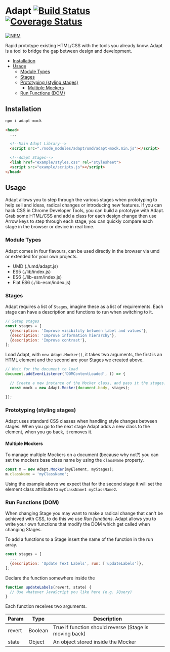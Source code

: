 # Adapt [![Build Status](https://travis-ci.org/eknowles/adapt-mock.svg?branch=master)](https://travis-ci.org/eknowles/adapt-mock) [![Coverage Status](https://coveralls.io/repos/github/eknowles/adapt-mock/badge.svg?branch=master)](https://coveralls.io/github/eknowles/adapt-mock?branch=master)

[![NPM](https://nodei.co/npm/adapt-mock.png?downloads=true&downloadRank=true&stars=true)](https://nodei.co/npm/adapt-mock/)

Rapid prototype existing HTML/CSS with the tools you already know. Adapt is a tool to bridge the gap between design and development.

<!-- START doctoc generated TOC please keep comment here to allow auto update -->
<!-- DON'T EDIT THIS SECTION, INSTEAD RE-RUN doctoc TO UPDATE -->


- [Installation](#installation)
- [Usage](#usage)
  - [Module Types](#module-types)
  - [Stages](#stages)
  - [Prototyping (styling stages)](#prototyping-styling-stages)
    - [Multiple Mockers](#multiple-mockers)
  - [Run Functions (DOM)](#run-functions-dom)

<!-- END doctoc generated TOC please keep comment here to allow auto update -->

## Installation

```bash
npm i adapt-mock
```

```html
<head>
  ...

  <!--Main Adapt Library-->
  <script src="./node_modules/adapt/umd/adapt-mock.min.js"></script>

  <!--Adapt Stages-->
  <link href="example/styles.css" rel="stylesheet">
  <script src="example/scripts.js"></script>
</head>
```

## Usage

Adapt allows you to step through the various stages when prototyping to help sell and ideas, radical changes or introducing new features.
If you can hack CSS in Chrome Developer Tools, you can build a prototype with Adapt. Grab some HTML/CSS and add a class for each design change then use Arrow keys to step through each stage, you can quickly compare each stage in the browser or device in real time.

### Module Types

Adapt comes in four flavours, can be used directly in the browser via umd or extended for your own projects.

- UMD (./umd/adapt.js)
- ES5 (./lib/index.js)
- ES6 (./lib-esm/index.js)
- Flat ES6 (./lib-esm/index.js)

### Stages

Adapt requires a list of `Stages`, imagine these as a list of requirements. Each stage can have a description and functions to run when switching to it.

```javascript
// Setup stages
const stages = [
  {description: 'Improve visibility between label and values'},
  {description: 'Improve information hierarchy'},
  {description: 'Improve contrast'},
];
```

Load Adapt, with `new Adapt.Mocker()`, it takes two arguments, the first is an HTML element and the second are your Stages we created above.

```javascript
// Wait for the document to load
document.addEventListener('DOMContentLoaded', () => {

  // Create a new instance of the Mocker class, and pass it the stages.
  const mock = new Adapt.Mocker(document.body, stages);

});
```

### Prototyping (styling stages)

Adapt uses standard CSS classes when handling style changes between stages.
When you go to the next stage Adapt adds a new class to the element, when you go back, it removes it.

#### Multiple Mockers

To manage multiple Mockers on a document (because why not?) you can set the mockers base class name by using the `className` property.

```javascript
const m = new Adapt.Mocker(myElement, myStages);
m.className = 'myClassName';
```

Using the example above we expect that for the second stage it will set the element class attribute to `myClassName1 myClassName2`.

### Run Functions (DOM)

When changing Stage you may want to make a radical change that can't be achieved with CSS, to do this we use *Run functions*.
Adapt allows you to write your own functions that modify the DOM which get called when changing Stages.

To add a functions to a Stage insert the name of the function in the run array.

```javascript
const stages = [
  ...
  {description: 'Update Text Labels', run: ['updateLabels']},
];
```

Declare the function somewhere inside the
```javascript
function updateLabels(revert, state) {
  // Use whatever JavaScript you like here (e.g. JQuery)
}
```

Each function receives two arguments.

Param | Type | Description
--- | --- | ---
revert | Boolean | True if function should reverse (Stage is moving back)
state | Object | An object stored inside the Mocker
